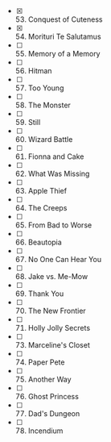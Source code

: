 - [x] 53. Conquest of Cuteness
- [x] 54. Morituri Te Salutamus
- [ ] 55. Memory of a Memory
- [ ] 56. Hitman
- [ ] 57. Too Young
- [ ] 58. The Monster
- [ ] 59. Still
- [ ] 60. Wizard Battle
- [ ] 61. Fionna and Cake
- [ ] 62. What Was Missing
- [ ] 63. Apple Thief
- [ ] 64. The Creeps
- [ ] 65. From Bad to Worse
- [ ] 66. Beautopia
- [ ] 67. No One Can Hear You
- [ ] 68. Jake vs. Me-Mow
- [ ] 69. Thank You
- [ ] 70. The New Frontier
- [ ] 71. Holly Jolly Secrets
- [ ] 73. Marceline's Closet
- [ ] 74. Paper Pete
- [ ] 75. Another Way
- [ ] 76. Ghost Princess
- [ ] 77. Dad's Dungeon
- [ ] 78. Incendium
